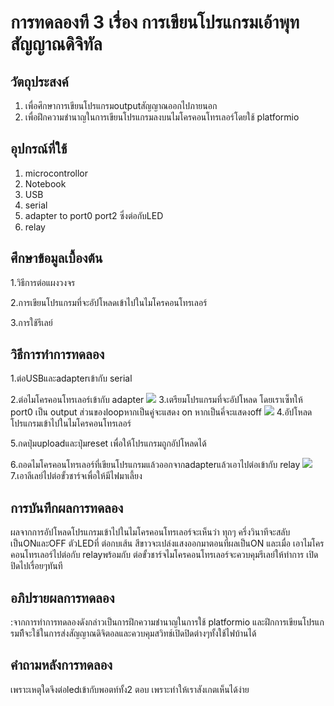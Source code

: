 # การทดลองที 3 เรื่อง การเขียนโปรแกรมเอ้าพุทสัญญาณดิจิทัล
## วัตถุประสงค์
1. เพื่อศึกษาการเขียนโปรแกรมoutputสัญญาณออกไปภายนอก
2. เพื่อฝึกความชํานาญในการเขียนโปรแกรมลงบนไมโครคอนโทรเลอร์โดยใช้ platformio
## อุปกรณ์ที่ใช้
1. microcontrollor
2. Notebook 
3. USB
4. serial
5. adapter to port0 port2 ซึ่งต่อกับLED
6. relay
## ศึกษาข้อมูลเบื้องต้น

1.วิธีการต่อแผงวงจร

2.การเขียนโปรแกรมที่จะอัปโหลดเข้าไปในไมโครคอนโทรเลอร์

3.การใช้รีเลย์
## วิธีการทําการทดลอง
1.ต่อUSBและadapterเข้ากับ serial

2.ต่อไมโครคอนโทรเลอร์เข้ากับ adapter
![](https://user-images.githubusercontent.com/80879956/112444590-cc6da480-8d80-11eb-9a96-8fdefe5496a5.jpg)
3.เตรียมโปรแกรมที่จะอัปโหลด โดยเราเซ็ทให้ port0 เป็น output ส่วนของloopหากเป็นคู่จะแสดง on หากเป็นคี่จะแสดงoff
![](https://user-images.githubusercontent.com/80879956/112444600-d0012b80-8d80-11eb-856f-2781bfb071d1.jpg)
4.อัปโหลดโปรแกรมเข้าไปในไมโครคอนโทรเลอร์

5.กดปุ่มuploadและปุ่มreset เพื่อให้โปรแกรมถูกอัปโหลดได้ 

6.ถอดไมโครคอนโทรเลอร์ที่เขียนโปรแกรมแล้วออกจากadapterแล้วเอาไปต่อเข้ากับ relay
![](https://user-images.githubusercontent.com/80879956/112444597-cf689500-8d80-11eb-9a6f-85f1aba38a74.jpg)
7.เอาลีเลย์ไปต่อขั้วชาร์จเพื่อให้มีไฟมาเลี้ยง
## การบันทึกผลการทดลอง
ผลจากการอัปโหลดโปรแกรมเข้าไปในไมโครคอนโทรเลอร์จะเห็นว่า ทุกๆ ครึ่งวินาทีจะสลับเป็นONและOFF ตัวLEDที่ ต่อกบเส้น สีขาวจะเปล่งแสงออกมาตอนที่ผลเป็นON และเมื่อ เอาไมโครคอนโทรเลอร์ไปต่อกับ relayพร้อมกับ ต่อขั้วชาร์จไมโครคอนโทรเลอร์จะควบคุมรีเลย์ให้ทําการ เปิดปิดไปเรื่อยๆทันที
## อภิปรายผลการทดลอง
:จากการทำการทดลองดังกล่าวเป็นการฝึกความชํานาญในการใช้ platformio 
และฝึกการเขียนโปรแกรมทีีจะใช้ในการส่งสัญญาณดิจิตอลและควบคุมสวิทช์เปิดปิดต่างๆทั้งใช้ไฟบ้านได้
## คําถามหลังการทดลอง
เพราะเหตุใดจึงต่อledเข้ากับพอตท์ทั้ง2 ตอบ เพราะทำให้เราสังเกตเห็นได้ง่าย

